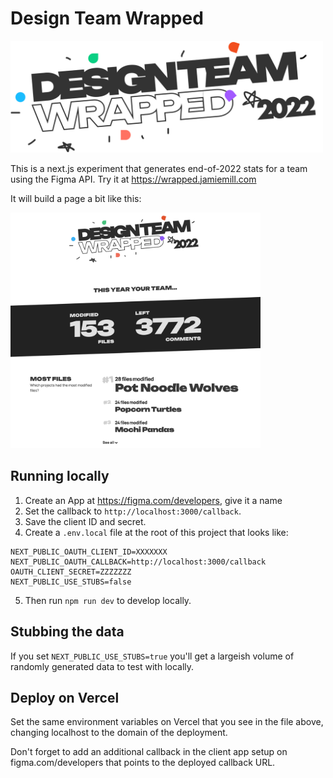 # Design Team Wrapped

<img src="public/design-team-wrapped-logo%403x.png" width=500 />

This is a next.js experiment that generates end-of-2022 stats for a team using
the Figma API. Try it at https://wrapped.jamiemill.com

It will build a page a bit like this:

<img src="public/example.png" width=400 />

## Running locally

1. Create an App at https://figma.com/developers, give it a name
2. Set the callback to `http://localhost:3000/callback`.
3. Save the client ID and secret.
4. Create a `.env.local` file at the root of this project that looks like:

```
NEXT_PUBLIC_OAUTH_CLIENT_ID=XXXXXXX
NEXT_PUBLIC_OAUTH_CALLBACK=http://localhost:3000/callback
OAUTH_CLIENT_SECRET=ZZZZZZZ
NEXT_PUBLIC_USE_STUBS=false
```

5. Then run `npm run dev` to develop locally.

## Stubbing the data

If you set `NEXT_PUBLIC_USE_STUBS=true` you'll get a largeish volume of randomly
generated data to test with locally.

## Deploy on Vercel

Set the same environment variables on Vercel that you see in the file above,
changing localhost to the domain of the deployment.

Don't forget to add an additional callback in the client app setup on
figma.com/developers that points to the deployed callback URL.
